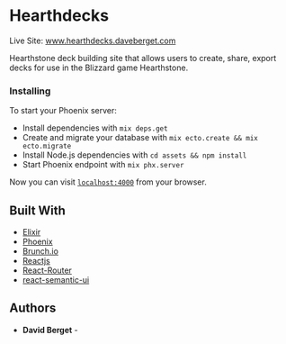 # Hearthdecks

Live Site: www.hearthdecks.daveberget.com

Hearthstone deck building site that allows users to create, share, export decks for use in the Blizzard game Hearthstone. 



### Installing

To start your Phoenix server:

  * Install dependencies with `mix deps.get`
  * Create and migrate your database with `mix ecto.create && mix ecto.migrate`
  * Install Node.js dependencies with `cd assets && npm install`
  * Start Phoenix endpoint with `mix phx.server`

Now you can visit [`localhost:4000`](http://localhost:4000) from your browser.

## Built With

* [Elixir](https://elixir-lang.org/)
* [Phoenix](www.phoenixframework.org)
* [Brunch.io](http://brunch.io/)
* [Reactjs](https://reactjs.org/) 
* [React-Router](https://reacttraining.com/react-router/)
* [react-semantic-ui](www.react.semantic-ui.com)

## Authors

* **David Berget** -


